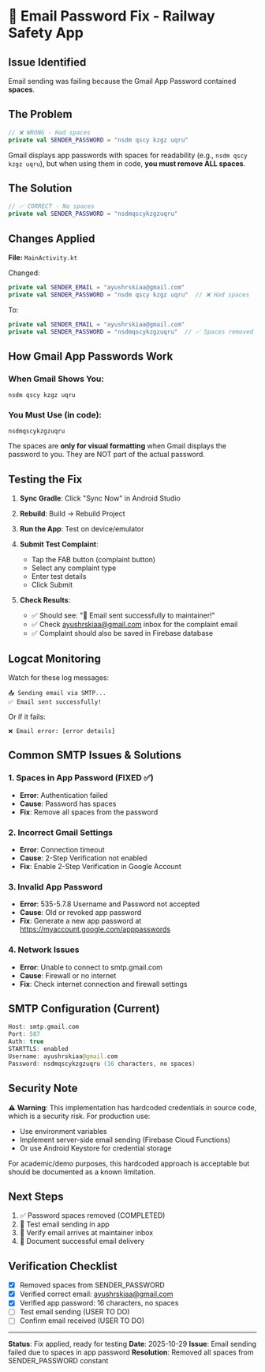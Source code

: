 # 📧 Email Password Fix - Railway Safety App

## Issue Identified
Email sending was failing because the Gmail App Password contained **spaces**.

## The Problem
```kotlin
// ❌ WRONG - Had spaces
private val SENDER_PASSWORD = "nsdm qscy kzgz uqru"
```

Gmail displays app passwords with spaces for readability (e.g., `nsdm qscy kzgz uqru`), but when using them in code, **you must remove ALL spaces**.

## The Solution
```kotlin
// ✅ CORRECT - No spaces
private val SENDER_PASSWORD = "nsdmqscykzgzuqru"
```

## Changes Applied
**File:** `MainActivity.kt`

Changed:
```kotlin
private val SENDER_EMAIL = "ayushrskiaa@gmail.com"
private val SENDER_PASSWORD = "nsdm qscy kzgz uqru"  // ❌ Had spaces
```

To:
```kotlin
private val SENDER_EMAIL = "ayushrskiaa@gmail.com"
private val SENDER_PASSWORD = "nsdmqscykzgzuqru"  // ✅ Spaces removed
```

## How Gmail App Passwords Work

### When Gmail Shows You:
```
nsdm qscy kzgz uqru
```

### You Must Use (in code):
```
nsdmqscykzgzuqru
```

The spaces are **only for visual formatting** when Gmail displays the password to you. They are NOT part of the actual password.

## Testing the Fix

1. **Sync Gradle**: Click "Sync Now" in Android Studio
2. **Rebuild**: Build → Rebuild Project
3. **Run the App**: Test on device/emulator
4. **Submit Test Complaint**:
   - Tap the FAB button (complaint button)
   - Select any complaint type
   - Enter test details
   - Click Submit

5. **Check Results**:
   - ✅ Should see: "📧 Email sent successfully to maintainer!"
   - ✅ Check ayushrskiaa@gmail.com inbox for the complaint email
   - ✅ Complaint should also be saved in Firebase database

## Logcat Monitoring
Watch for these log messages:
```
📤 Sending email via SMTP...
✅ Email sent successfully!
```

Or if it fails:
```
❌ Email error: [error details]
```

## Common SMTP Issues & Solutions

### 1. **Spaces in App Password** (FIXED ✅)
- **Error**: Authentication failed
- **Cause**: Password has spaces
- **Fix**: Remove all spaces from the password

### 2. **Incorrect Gmail Settings**
- **Error**: Connection timeout
- **Cause**: 2-Step Verification not enabled
- **Fix**: Enable 2-Step Verification in Google Account

### 3. **Invalid App Password**
- **Error**: 535-5.7.8 Username and Password not accepted
- **Cause**: Old or revoked app password
- **Fix**: Generate a new app password at https://myaccount.google.com/apppasswords

### 4. **Network Issues**
- **Error**: Unable to connect to smtp.gmail.com
- **Cause**: Firewall or no internet
- **Fix**: Check internet connection and firewall settings

## SMTP Configuration (Current)
```kotlin
Host: smtp.gmail.com
Port: 587
Auth: true
STARTTLS: enabled
Username: ayushrskiaa@gmail.com
Password: nsdmqscykzgzuqru (16 characters, no spaces)
```

## Security Note
⚠️ **Warning**: This implementation has hardcoded credentials in source code, which is a security risk. For production use:
- Use environment variables
- Implement server-side email sending (Firebase Cloud Functions)
- Or use Android Keystore for credential storage

For academic/demo purposes, this hardcoded approach is acceptable but should be documented as a known limitation.

## Next Steps
1. ✅ Password spaces removed (COMPLETED)
2. 🔄 Test email sending in app
3. 📧 Verify email arrives at maintainer inbox
4. 📝 Document successful email delivery

## Verification Checklist
- [x] Removed spaces from SENDER_PASSWORD
- [x] Verified correct email: ayushrskiaa@gmail.com
- [x] Verified app password: 16 characters, no spaces
- [ ] Test email sending (USER TO DO)
- [ ] Confirm email received (USER TO DO)

---
**Status**: Fix applied, ready for testing
**Date**: 2025-10-29
**Issue**: Email sending failed due to spaces in app password
**Resolution**: Removed all spaces from SENDER_PASSWORD constant
